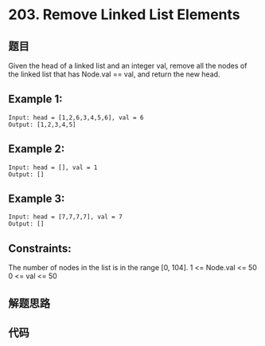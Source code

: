 # 203. Remove Linked List Elements

## 题目

Given the head of a linked list and an integer val,
remove all the nodes of the linked list that has Node.val == val,
and return the new head.

## Example 1:
```
Input: head = [1,2,6,3,4,5,6], val = 6
Output: [1,2,3,4,5]
```

## Example 2:

```
Input: head = [], val = 1
Output: []
```

## Example 3:

```
Input: head = [7,7,7,7], val = 7
Output: []
```

## Constraints:

The number of nodes in the list is in the range [0, 104].
1 <= Node.val <= 50
0 <= val <= 50

## 解题思路


## 代码

```java
  
```